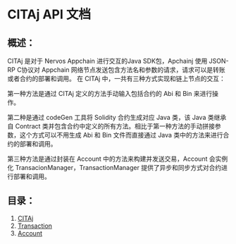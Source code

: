 # CITAj API 文档
## 概述：
CITAj 是对于 Nervos Appchain 进行交互的Java SDK包，Apchainj 使用 JSON-RP C协议对 Appchain 网络节点发送包含方法名和参数的请求，请求可以是转账或者合约的部署和调用。
在 CITAj 中，一共有三种方式实现和链上节点的交互：

第一种方法是通过 CITAj 定义的方法手动输入包括合约的 Abi 和 Bin 来进行操作。

第二种是通过 codeGen 工具将 Solidity 合约生成对应 Java 类，该 Java 类继承自 Contract 类并包含合约中定义的所有方法。相比于第一种方法的手动拼接参数，这个方式可以不用生成 Abi 和 Bin 文件而直接通过 Java 类中的方法来进行合约的部署和调用。

第三种方法是通过封装在 Account 中的方法来构建并发送交易，Account 会实例化 TransacionManager，TransactionManager 提供了异步和同步方式对合约进行部署和调用。
## 目录：
1. [CITAj](CITAj.md)
2. [Transaction](Transaction.md)
3. [Account](Account.md)
